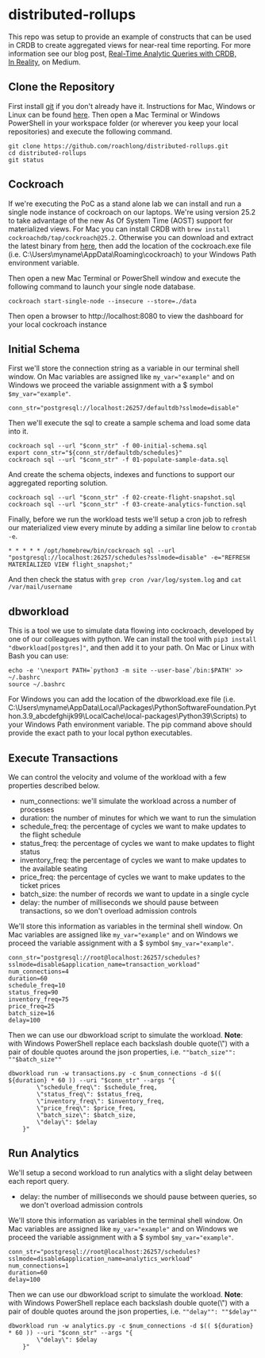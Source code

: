 # distributed-rollups
This repo was setup to provide an example of constructs that can be used in CRDB to create aggregated views for near-real time reporting.  For more information see our blog post, [Real-Time Analytic Queries with CRDB, In Reality](https://medium.com/@jleelong_8398/real-time-analytic-queries-with-crdb-in-reality-f1317f049fde), on Medium.


## Clone the Repository
First install [git](https://git-scm.com) if you don't already have it.  Instructions for Mac, Windows or Linux can be found [here](https://www.atlassian.com/git/tutorials/install-git).  Then open a Mac Terminal or Windows PowerShell in your workspace folder (or wherever you keep your local repositories) and execute the following command.
```
git clone https://github.com/roachlong/distributed-rollups.git
cd distributed-rollups
git status
```


## Cockroach
If we're executing the PoC as a stand alone lab we can install and run a single node instance of cockroach on our laptops.  We're using version 25.2 to take advantage of the new As Of System Time (AOST) support for materialized views.  For Mac you can install CRDB with ```brew install cockroachdb/tap/cockroach@25.2```.  Otherwise you can download and extract the latest binary from [here](https://www.cockroachlabs.com/docs/releases), then add the location of the cockroach.exe file (i.e. C:\Users\myname\AppData\Roaming\cockroach) to your Windows Path environment variable.

Then open a new Mac Terminal or PowerShell window and execute the following command to launch your single node database.
```
cockroach start-single-node --insecure --store=./data
```
Then open a browser to http://localhost:8080 to view the dashboard for your local cockroach instance


## Initial Schema
First we'll store the connection string as a variable in our terminal shell window.  On Mac variables are assigned like ```my_var="example"``` and on Windows we proceed the variable assignment with a $ symbol ```$my_var="example"```.
```
conn_str="postgresql://localhost:26257/defaultdb?sslmode=disable"
```

Then we'll execute the sql to create a sample schema and load some data into it.
```
cockroach sql --url "$conn_str" -f 00-initial-schema.sql
export conn_str="${conn_str/defaultdb/schedules}"
cockroach sql --url "$conn_str" -f 01-populate-sample-data.sql
```

And create the schema objects, indexes and functions to support our aggregated reporting solution.
```
cockroach sql --url "$conn_str" -f 02-create-flight-snapshot.sql
cockroach sql --url "$conn_str" -f 03-create-analytics-function.sql
```

Finally, before we run the workload tests we'll setup a cron job to refresh our materialized view every minute by adding a similar line below to ```crontab -e```.
```
* * * * * /opt/homebrew/bin/cockroach sql --url "postgresql://localhost:26257/schedules?sslmode=disable" -e="REFRESH MATERIALIZED VIEW flight_snapshot;"
```
And then check the status with ```grep cron /var/log/system.log``` and ```cat /var/mail/username```


## dbworkload
This is a tool we use to simulate data flowing into cockroach, developed by one of our colleagues with python.  We can install the tool with ```pip3 install "dbworkload[postgres]"```, and then add it to your path.  On Mac or Linux with Bash you can use:
```
echo -e '\nexport PATH=`python3 -m site --user-base`/bin:$PATH' >> ~/.bashrc 
source ~/.bashrc
```
For Windows you can add the location of the dbworkload.exe file (i.e. C:\Users\myname\AppData\Local\Packages\PythonSoftwareFoundation.Python.3.9_abcdefghijk99\LocalCache\local-packages\Python39\Scripts) to your Windows Path environment variable.  The pip command above should provide the exact path to your local python executables.


## Execute Transactions
We can control the velocity and volume of the workload with a few properties described below.
* num_connections: we'll simulate the workload across a number of processes
* duration: the number of minutes for which we want to run the simulation
* schedule_freq: the percentage of cycles we want to make updates to the flight schedule
* status_freq: the percentage of cycles we want to make updates to flight status
* inventory_freq: the percentage of cycles we want to make updates to the available seating
* price_freq: the percentage of cycles we want to make updates to the ticket prices
* batch_size: the number of records we want to update in a single cycle
* delay: the number of milliseconds we should pause between transactions, so we don't overload admission controls

We'll store this information as variables in the terminal shell window. On Mac variables are assigned like ```my_var="example"``` and on Windows we proceed the variable assignment with a $ symbol ```$my_var="example"```.
```
conn_str="postgresql://root@localhost:26257/schedules?sslmode=disable&application_name=transaction_workload"
num_connections=4
duration=60
schedule_freq=10
status_freq=90
inventory_freq=75
price_freq=25
batch_size=16
delay=100
```

Then we can use our dbworkload script to simulate the workload.  **Note**: with Windows PowerShell replace each backslash double quote(\\") with a pair of double quotes around the json properties, i.e. ``` ""batch_size"": ""$batch_size"" ```
```
dbworkload run -w transactions.py -c $num_connections -d $(( ${duration} * 60 )) --uri "$conn_str" --args "{
        \"schedule_freq\": $schedule_freq,
        \"status_freq\": $status_freq,
        \"inventory_freq\": $inventory_freq,
        \"price_freq\": $price_freq,
        \"batch_size\": $batch_size,
        \"delay\": $delay
    }"
```


## Run Analytics
We'll setup a second workload to run analytics with a slight delay between each report query.
* delay: the number of milliseconds we should pause between queries, so we don't overload admission controls

We'll store this information as variables in the terminal shell window. On Mac variables are assigned like ```my_var="example"``` and on Windows we proceed the variable assignment with a $ symbol ```$my_var="example"```.
```
conn_str="postgresql://root@localhost:26257/schedules?sslmode=disable&application_name=analytics_workload"
num_connections=1
duration=60
delay=100
```

Then we can use our dbworkload script to simulate the workload.  **Note**: with Windows PowerShell replace each backslash double quote(\\") with a pair of double quotes around the json properties, i.e. ``` ""delay"": ""$delay"" ```
```
dbworkload run -w analytics.py -c $num_connections -d $(( ${duration} * 60 )) --uri "$conn_str" --args "{
        \"delay\": $delay
    }"
```

